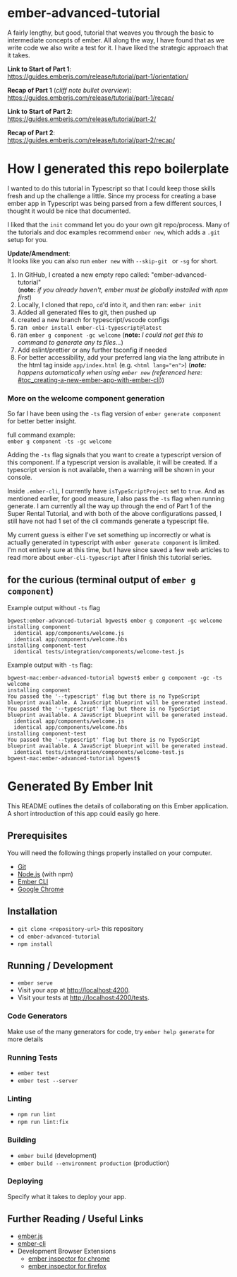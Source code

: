 # ember-advanced-tutorial

A fairly lengthy, but good, tutorial that weaves you through the basic to intermediate concepts of ember. All along the way, I have found that as we write code we also write a test for it. I have liked the strategic approach that it takes.

**Link to Start of Part 1**:  
<a href="https://guides.emberjs.com/release/tutorial/part-1/orientation/" target="_blank" rel="noopener noreferrer">https://guides.emberjs.com/release/tutorial/part-1/orientation/</a>

**Recap of Part 1** (_cliff note bullet overview_):  
<a href="https://guides.emberjs.com/release/tutorial/part-1/recap/" target="_blank" rel="noopener noreferrer">https://guides.emberjs.com/release/tutorial/part-1/recap/</a>

**Link to Start of Part 2**:  
<a href="https://guides.emberjs.com/release/tutorial/part-2/" target="_blank" rel="noopener noreferrer">https://guides.emberjs.com/release/tutorial/part-2/</a>

**Recap of Part 2**:  
<a href="https://guides.emberjs.com/release/tutorial/part-2/recap/" target="_blank" rel="noopener noreferrer">https://guides.emberjs.com/release/tutorial/part-2/recap/</a>

# How I generated this repo boilerplate

I wanted to do this tutorial in Typescript so that I could keep those skills fresh and up the challenge a little. Since my process for creating a base ember app in Typescript was being parsed from a few different sources, I thought it would be nice that documented.

I liked that the `init` command let you do your own git repo/process. Many of the tutorials and doc examples recommend `ember new`, which adds a `.git` setup for you.

**Update/Amendment**:  
It looks like you can also run `ember new` with `--skip-git ` or `-sg` for short.

1. In GitHub, I created a new empty repo called: "ember-advanced-tutorial"  
(**note:** _if you already haven't, ember must be globally installed with npm first_)  
2. Locally, I cloned that repo, `cd`'d into it, and then ran: `ember init`  
3. Added all generated files to git, then pushed up
4. created a new branch for typescript/vscode configs
5. ran ` ember install ember-cli-typescript@latest`
6. ran `ember g component -gc welcome` (**note:** _I could not get this to command to generate any ts files..._)
7. Add eslint/prettier or any further tsconfig if needed
8. For better accessibility, add your preferred lang via the lang attribute in the html tag inside `app/index.html` (e.g. `<html lang="en">`) (_**note:** happens automatically when using `ember new` (referenced here:_ <a href="https://guides.emberjs.com/release/tutorial/part-1/orientation/#toc_creating-a-new-ember-app-with-ember-cli" target="_blank" rel="noopener noreferrer">#toc_creating-a-new-ember-app-with-ember-cli</a>))

### More on the welcome component generation

So far I have been using the `-ts` flag version of `ember generate component` for better better insight.

full command example:  
`ember g component -ts -gc welcome`

Adding the `-ts` flag signals that you want to create a typescript version of this component. If a typescript version is available, it will be created. If a typescript version is not available, then a warning will be shown in your console. 

Inside `.ember-cli`, I currently have `isTypeScriptProject` set to `true`. And as mentioned earlier, for good measure, I also pass the `-ts` flag when running generate. I am currently all the way up through the end of Part 1 of the Super Rental Tutorial, and with both of the above configurations passed, I still have not had 1 set of the cli commands generate a typescript file.

My current guess is either I've set something up incorrectly or what is actually generated in typescript with `ember generate component` is limited. I'm not entirely sure at this time, but I have since saved a few web articles to read more about `ember-cli-typescript` after I finish this tutorial series.

## for the curious (terminal output of `ember g component`)

Example output without `-ts` flag

```
bgwest:ember-advanced-tutorial bgwest$ ember g component -gc welcome
installing component
  identical app/components/welcome.js
  identical app/components/welcome.hbs
installing component-test
  identical tests/integration/components/welcome-test.js
```

Example output with `-ts` flag:

```
bgwest-mac:ember-advanced-tutorial bgwest$ ember g component -gc -ts welcome
installing component
You passed the '--typescript' flag but there is no TypeScript blueprint available. A JavaScript blueprint will be generated instead.
You passed the '--typescript' flag but there is no TypeScript blueprint available. A JavaScript blueprint will be generated instead.
  identical app/components/welcome.js
  identical app/components/welcome.hbs
installing component-test
You passed the '--typescript' flag but there is no TypeScript blueprint available. A JavaScript blueprint will be generated instead.
  identical tests/integration/components/welcome-test.js
bgwest-mac:ember-advanced-tutorial bgwest$
```

# Generated By Ember Init

This README outlines the details of collaborating on this Ember application.
A short introduction of this app could easily go here.

## Prerequisites

You will need the following things properly installed on your computer.

- [Git](https://git-scm.com/)
- [Node.js](https://nodejs.org/) (with npm)
- [Ember CLI](https://cli.emberjs.com/release/)
- [Google Chrome](https://google.com/chrome/)

## Installation

- `git clone <repository-url>` this repository
- `cd ember-advanced-tutorial`
- `npm install`

## Running / Development

- `ember serve`
- Visit your app at [http://localhost:4200](http://localhost:4200).
- Visit your tests at [http://localhost:4200/tests](http://localhost:4200/tests).

### Code Generators

Make use of the many generators for code, try `ember help generate` for more details

### Running Tests

- `ember test`
- `ember test --server`

### Linting

- `npm run lint`
- `npm run lint:fix`

### Building

- `ember build` (development)
- `ember build --environment production` (production)

### Deploying

Specify what it takes to deploy your app.

## Further Reading / Useful Links

- [ember.js](https://emberjs.com/)
- [ember-cli](https://cli.emberjs.com/release/)
- Development Browser Extensions
  - [ember inspector for chrome](https://chrome.google.com/webstore/detail/ember-inspector/bmdblncegkenkacieihfhpjfppoconhi)
  - [ember inspector for firefox](https://addons.mozilla.org/en-US/firefox/addon/ember-inspector/)

